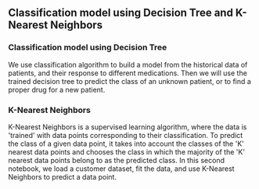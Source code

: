 ## Classification model using Decision Tree and K-Nearest Neighbors 

### Classification model using Decision Tree
We use classification algorithm to build a model from the historical data of patients, and their response to different medications. Then we will use the trained decision tree to predict the class of an unknown patient, or to find a proper drug for a new patient.

### K-Nearest Neighbors
K-Nearest Neighbors is a supervised learning algorithm, where the data is 'trained' with data points corresponding to their classification. To predict the class of a given data point, it takes into account the classes of the 'K' nearest data points and chooses the class in which the majority of the 'K' nearest data points belong to as the predicted class.
In this second notebook, we load a customer dataset, fit the data, and use K-Nearest Neighbors to predict a data point.

